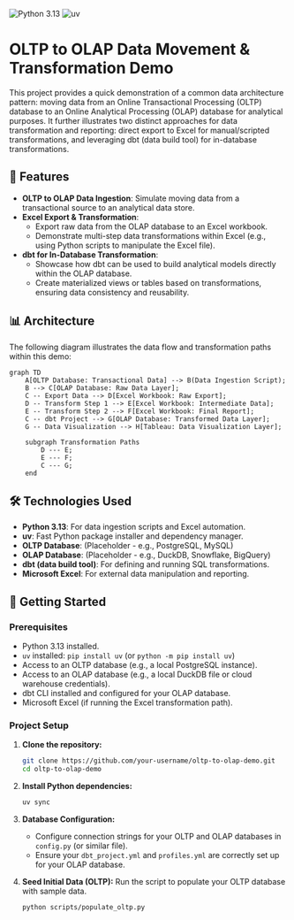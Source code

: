 ![Python 3.13](https://img.shields.io/badge/Python-3.13-blue.svg?logo=python&logoColor=white)
![uv](https://img.shields.io/badge/package_manager-uv-brightgreen)

# OLTP to OLAP Data Movement & Transformation Demo

This project provides a quick demonstration of a common data architecture
pattern: moving data from an Online Transactional Processing (OLTP) database to
an Online Analytical Processing (OLAP) database for analytical purposes. It
further illustrates two distinct approaches for data transformation and
reporting: direct export to Excel for manual/scripted transformations, and
leveraging dbt (data build tool) for in-database transformations.

## 🚀 Features

- **OLTP to OLAP Data Ingestion**: Simulate moving data from a transactional
  source to an analytical data store.
- **Excel Export & Transformation**:
  - Export raw data from the OLAP database to an Excel workbook.
  - Demonstrate multi-step data transformations within Excel (e.g., using
    Python scripts to manipulate the Excel file).
- **dbt for In-Database Transformation**:
  - Showcase how dbt can be used to build analytical models directly within the
    OLAP database.
  - Create materialized views or tables based on transformations, ensuring data
    consistency and reusability.

## 📊 Architecture

The following diagram illustrates the data flow and transformation paths within
this demo:

```mermaid
graph TD
    A[OLTP Database: Transactional Data] --> B(Data Ingestion Script);
    B --> C[OLAP Database: Raw Data Layer];
    C -- Export Data --> D[Excel Workbook: Raw Export];
    D -- Transform Step 1 --> E[Excel Workbook: Intermediate Data];
    E -- Transform Step 2 --> F[Excel Workbook: Final Report];
    C -- dbt Project --> G[OLAP Database: Transformed Data Layer];
    G -- Data Visualization --> H[Tableau: Data Visualization Layer];

    subgraph Transformation Paths
        D --- E;
        E --- F;
        C --- G;
    end
```

## 🛠️ Technologies Used

- **Python 3.13**: For data ingestion scripts and Excel automation.
- **uv**: Fast Python package installer and dependency manager.
- **OLTP Database**: (Placeholder - e.g., PostgreSQL, MySQL)
- **OLAP Database**: (Placeholder - e.g., DuckDB, Snowflake, BigQuery)
- **dbt (data build tool)**: For defining and running SQL transformations.
- **Microsoft Excel**: For external data manipulation and reporting.

## 🚀 Getting Started

### Prerequisites

- Python 3.13 installed.
- `uv` installed: `pip install uv` (or `python -m pip install uv`)
- Access to an OLTP database (e.g., a local PostgreSQL instance).
- Access to an OLAP database (e.g., a local DuckDB file or cloud warehouse credentials).
- dbt CLI installed and configured for your OLAP database.
- Microsoft Excel (if running the Excel transformation path).

### Project Setup

1.  **Clone the repository:**

    ```bash
    git clone https://github.com/your-username/oltp-to-olap-demo.git
    cd oltp-to-olap-demo
    ```

2.  **Install Python dependencies:**

    ```bash
    uv sync
    ```

3.  **Database Configuration:**

    - Configure connection strings for your OLTP and OLAP databases in `config.py` (or similar file).
    - Ensure your `dbt_project.yml` and `profiles.yml` are correctly set up for your OLAP database.

4.  **Seed Initial Data (OLTP):**
    Run the script to populate your OLTP database with sample data.
    ```bash
    python scripts/populate_oltp.py
    ```
